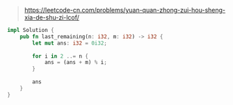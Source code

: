 > https://leetcode-cn.com/problems/yuan-quan-zhong-zui-hou-sheng-xia-de-shu-zi-lcof/

``` rust
impl Solution {
    pub fn last_remaining(n: i32, m: i32) -> i32 {
        let mut ans: i32 = 0i32;
        
        for i in 2 ..= n {
            ans = (ans + m) % i;
        }
        
        ans
    }
}
```